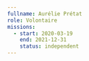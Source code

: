 ```yaml
---
fullname: Aurélie Prétat
role: Volontaire 
missions:
  - start: 2020-03-19
    end: 2021-12-31
    status: independent 
---
```

